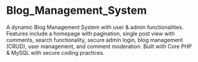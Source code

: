 # Blog_Management_System
A dynamic Blog Management System with user &amp; admin functionalities. Features include a homepage with pagination, single post view with comments, search functionality, secure admin login, blog management (CRUD), user management, and comment moderation. Built with Core PHP &amp; MySQL with secure coding practices.
